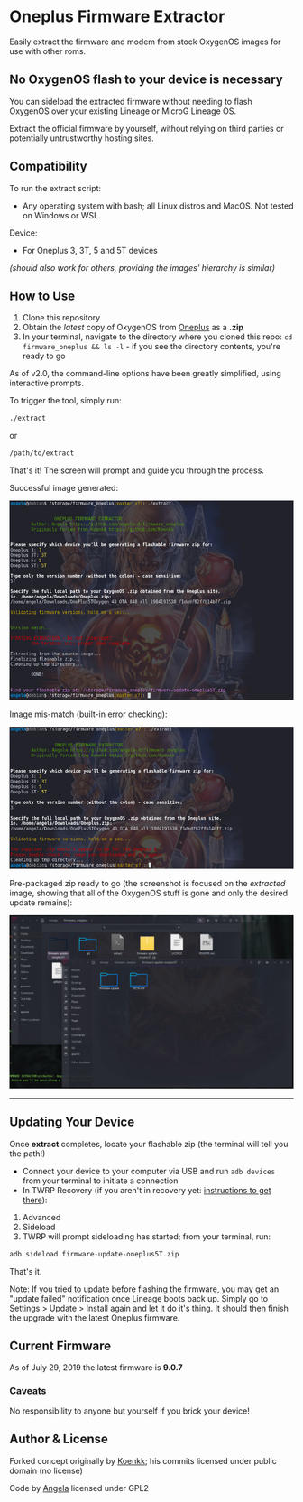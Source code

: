# Oneplus Firmware Extractor
Easily extract the firmware and modem from stock OxygenOS images for use with other roms.

## No OxygenOS flash to your device is necessary
You can sideload the extracted firmware without needing to flash OxygenOS over your existing Lineage or MicroG Lineage OS.

Extract the official firmware by yourself, without relying on third parties or potentially untrustworthy hosting sites.

## Compatibility
To run the extract script:
- Any operating system with bash; all Linux distros and MacOS.  Not tested on Windows or WSL.

Device:
- For Oneplus 3, 3T, 5 and 5T devices

*(should also work for others, providing the images' hierarchy is similar)*

## How to Use
1. Clone this repository
2. Obtain the *latest* copy of OxygenOS from [Oneplus](https://www.oneplus.com/support/softwareupgrade) as a **.zip**
3. In your terminal, navigate to the directory where you cloned this repo: `cd firmware_oneplus && ls -l` - if you see the directory contents, you're ready to go

As of v2.0, the command-line options have been greatly simplified, using interactive prompts.

To trigger the tool, simply run:

```bash
./extract
```
or
```bash
/path/to/extract
```
That's it!  The screen will prompt and guide you through the process.

Successful image generated:

![Flashable Firmware Generated](./img/flashable.png)


Image mis-match (built-in error checking):

![Image Mis-Match](./img/invalid-img.png)


Pre-packaged zip ready to go (the screenshot is focused on the *extracted* image, showing that all of the OxygenOS stuff is gone and only the desired update remains):

![Generated Image](./img/generated-files.png)

***

## Updating Your Device
Once **extract** completes, locate your flashable zip (the terminal will tell you the path!)

- Connect your device to your computer via USB and run `adb devices` from your terminal to initiate a connection
- In TWRP Recovery (if you aren't in recovery yet: [instructions to get there](boot-into-recovery.md)):


1. Advanced
2. Sideload
3. TWRP will prompt sideloading has started; from your terminal, run:
```bash
adb sideload firmware-update-oneplus5T.zip
```

That's it.

Note: If you tried to update before flashing the firmware, you may get an "update failed" notification once Lineage boots back up.  Simply go to Settings > Update > Install again and let it do it's thing.  It should then finish the upgrade with the latest Oneplus firmware.

## Current Firmware
As of July 29, 2019 the latest firmware is **9.0.7**

### Caveats
No responsibility to anyone but yourself if you brick your device!

## Author & License
Forked concept originally by [Koenkk](https://github.com/Koenkk/firmware_oneplus); his commits licensed under public domain (no license)

Code by [Angela](https://github.com/angela-d) licensed under GPL2
